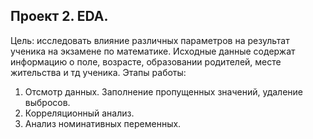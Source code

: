 ## Проект 2. EDA.
Цель: исследовать влияние различных параметров на результат ученика на экзамене по математике.
Исходные данные содержат информацию о поле, возрасте, образовании родителей, месте жительства и тд ученика.
Этапы работы: 
  1. Отсмотр данных. Заполнение пропущенных значений, удаление выбросов.
  2. Корреляционный анализ.
  3. Анализ номинативных переменных.

